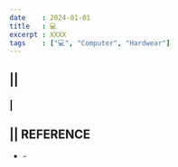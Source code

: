 ```yaml
---
date    : 2024-01-01
title   : 💻 
excerpt : XXXX
tags    : ["💻", "Computer", "Hardwear"]
---
```


## || 
### |

## || REFERENCE
- []() -
